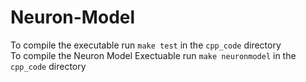 # Neuron-Model
To compile the executable run `make test` in the `cpp_code` directory \
To compile the Neuron Model Exectuable run `make neuronmodel` in the `cpp_code` directory 
